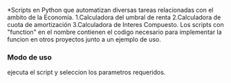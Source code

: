 *Scripts en Python que automatizan diversas tareas relacionadas con el ambito de la Economía.
1.Calculadora del umbral de renta
2.Calculadora de cuota de amortización 
3.Calculadora de Interes Compuesto.
Los scripts con  "function" en el nombre contienen el codigo necesario para implementar la funcion en otros proyectos junto a un ejemplo de uso.
### Modo de uso 
ejecuta el script y seleccion los parametros requeridos.
